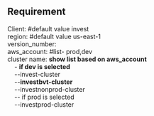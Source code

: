 __Requirement__
--------------------------------------
Client:  #default value invest <br>
region:   #default value us-east-1 <br>
version_number: <br>
aws_account:  #list- prod,dev<br>
cluster name: __show list based on aws_account__<br>
    - __if dev is selected__<br>
      --invest-cluster<br>
    --__investbvt-cluster__<br>
      --investnonprod-cluster<br>
      -- if prod is selected<br>
      --investprod-cluster<br>
